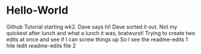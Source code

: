 # Hello-World
Github Tutorial starting wk2.
Dave says hi!
Dave sorted it out. Not my quickest after lunch and what a lunch it was, bratwurst!
Trying to create two edits at once and see if I can screw things up
So I see the readme-edits 1 hile Iedit readme-edits file 2
